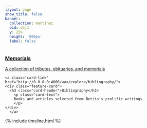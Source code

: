 ```yaml
---
layout: page
show_title: false
banner:
  collection: martinez
  pid: obj1
  y: 25%
  height: '500px'
  label: false
---
```


<div class="feature-cards-container">
<a class='card-link' href="http://0.0.0.0:4000/wax/explore/memorials/">
  <div class="feature-card">
    <h3 class="card-header">Memorials</h3>
      <p class="card-text">
      A collection of tributes, obituaries, and memorials
      </p>
    </div>
    </a>


    <a class='card-link' href="http://0.0.0.0:4000/wax/explore/bibliography/">
    <div class="feature-card">
      <h3 class="card-header">Bibliography</h3>
        <p class="card-text">
        Books and articles selected from Betita's prolific writings
        </p>
    </div>
      </a>
</div>
<div class='timeline-embed full-width'>
  <div class='timeline-inner'>
{% include timeline.html %}
  </div>
</div>
